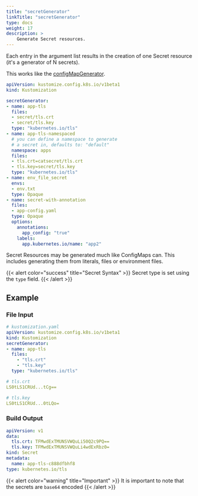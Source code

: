 ```yaml
---
title: "secretGenerator"
linkTitle: "secretGenerator"
type: docs
weight: 17
description: >
    Generate Secret resources.
---
```


Each entry in the argument list results in the creation of one Secret resource (it's a generator of N secrets).

This works like the [configMapGenerator](/references/kustomize/kustomization/configmapgenerator).

```yaml
apiVersion: kustomize.config.k8s.io/v1beta1
kind: Kustomization

secretGenerator:
- name: app-tls
  files:
  - secret/tls.crt
  - secret/tls.key
  type: "kubernetes.io/tls"
- name: app-tls-namespaced
  # you can define a namespace to generate
  # a secret in, defaults to: "default"
  namespace: apps
  files:
  - tls.crt=catsecret/tls.crt
  - tls.key=secret/tls.key
  type: "kubernetes.io/tls"
- name: env_file_secret
  envs:
  - env.txt
  type: Opaque
- name: secret-with-annotation
  files:
  - app-config.yaml
  type: Opaque
  options:
    annotations:
      app_config: "true"
    labels:
      app.kubernetes.io/name: "app2"
```

Secret Resources may be generated much like ConfigMaps can. This includes generating them
from literals, files or environment files.

{{< alert color="success" title="Secret Syntax" >}}
Secret type is set using the `type` field.
{{< /alert >}}

## Example

### File Input

```yaml
# kustomization.yaml
apiVersion: kustomize.config.k8s.io/v1beta1
kind: Kustomization
secretGenerator:
- name: app-tls
  files:
    - "tls.crt"
    - "tls.key"
  type: "kubernetes.io/tls"
```

```yaml
# tls.crt
LS0tLS1CRUd...tCg==
```

```yaml
# tls.key
LS0tLS1CRUd...0tLQo=
```

### Build Output

```yaml
apiVersion: v1
data:
  tls.crt: TFMwdExTMUNSVWQuLi50Q2c9PQ==
  tls.key: TFMwdExTMUNSVWQuLi4wdExRbz0=
kind: Secret
metadata:
  name: app-tls-c888dfbhf8
type: kubernetes.io/tls
```

{{< alert color="warning" title="Important" >}}
It is important to note that the secrets are `base64` encoded
{{< /alert >}}